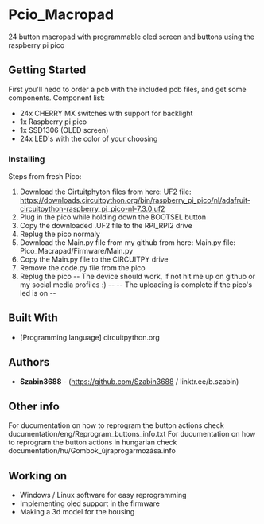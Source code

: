 # Pcio_Macropad
24 button macropad with programmable oled screen and buttons using the raspberry pi pico


## Getting Started

First you'll nedd to order a pcb with the included pcb files, and get some components.
Component list:
-	24x CHERRY MX switches with support for backlight
-	1x Raspberry pi pico
- 1x SSD1306 (OLED screen)
- 24x LED's with the color of your choosing


### Installing

Steps from fresh Pico:
1) Download the Cirtuitphyton files from here:
	UF2 file: https://downloads.circuitpython.org/bin/raspberry_pi_pico/nl/adafruit-circuitpython-raspberry_pi_pico-nl-7.3.0.uf2
2) Plug in the pico while holding down the BOOTSEL button
3) Copy the downloaded .UF2 file to the RPI_RPI2 drive
4) Replug the pico normaly
5) Download the Main.py file from my github from here:
	Main.py file: Pico_Macrapad/Firmware/Main.py
6) Copy the Main.py file to the CIRCUITPY drive
7) Remove the code.py file from the pico
8) Replug the pico
-- The device should work, if not hit me up on github or my social media profiles :) --
-- The uploading is complete if the pico's led is on --


## Built With

  - [Programming language] circuitpython.org 


## Authors

  - **Szabin3688** - 
    (https://github.com/Szabin3688 / linktr.ee/b.szabin)

## Other info 

For ducumentation on how to reprogram the button actions check ducumentation/eng/Reprogram_buttons_info.txt
For ducumentation on how to reprogram the button actions in hungarian check documentation/hu/Gombok_újraprogarmozása.info

## Working on

- Windows / Linux software for easy reprogramming
- Implementing oled support in the firmware
- Making a 3d model for the housing
